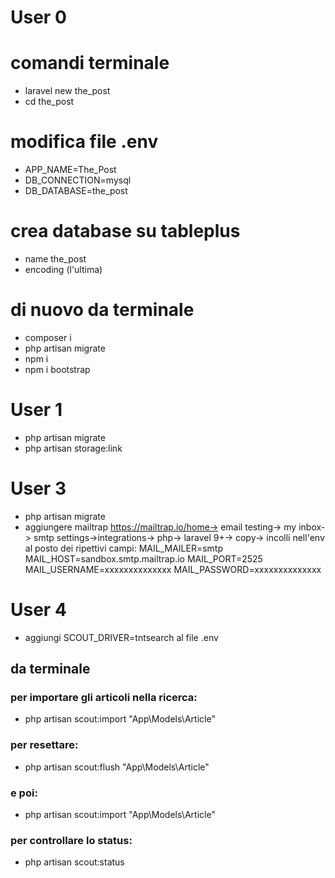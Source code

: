 # User 0
# comandi terminale
- laravel new the_post
- cd the_post
# modifica file .env
- APP_NAME=The_Post
- DB_CONNECTION=mysql
- DB_DATABASE=the_post
# crea database su tableplus
- name the_post
- encoding (l'ultima)
# di nuovo da terminale
- composer i
- php artisan migrate
- npm i
- npm i bootstrap
# User 1
- php artisan migrate
- php artisan storage:link
# User 3
- php artisan migrate
- aggiungere mailtrap https://mailtrap.io/home-> email testing-> my inbox-> smtp settings->integrations-> php-> laravel 9+-> copy-> incolli nell'env al posto dei ripettivi campi: MAIL_MAILER=smtp
MAIL_HOST=sandbox.smtp.mailtrap.io
MAIL_PORT=2525
MAIL_USERNAME=xxxxxxxxxxxxxx
MAIL_PASSWORD=xxxxxxxxxxxxxx

# User 4
- aggiungi SCOUT_DRIVER=tntsearch al file .env
## da terminale
### per importare gli articoli nella ricerca:
- php artisan scout:import "App\Models\Article"
### per resettare:
- php artisan scout:flush "App\Models\Article"
### e poi:
- php artisan scout:import "App\Models\Article"
### per controllare lo status:
- php artisan scout:status